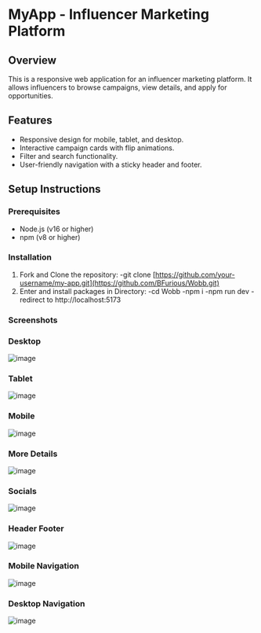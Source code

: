 # MyApp - Influencer Marketing Platform

## Overview
This is a responsive web application for an influencer marketing platform. It allows influencers to browse campaigns, view details, and apply for opportunities.

## Features
- Responsive design for mobile, tablet, and desktop.
- Interactive campaign cards with flip animations.
- Filter and search functionality.
- User-friendly navigation with a sticky header and footer.

## Setup Instructions

### Prerequisites
- Node.js (v16 or higher)
- npm (v8 or higher)

### Installation
1. Fork and Clone the repository:
   -git clone [https://github.com/your-username/my-app.git](https://github.com/BFurious/Wobb.git)
2. Enter and install packages in Directory:
   -cd Wobb
   -npm i
   -npm run dev
   -redirect to http://localhost:5173

### Screenshots
### Desktop
![image](https://github.com/user-attachments/assets/abb2ee23-e842-4631-9352-bc48652c8ddb)
### Tablet
![image](https://github.com/user-attachments/assets/6cec6e5a-e11b-456e-83db-f485640b6e76)
### Mobile
![image](https://github.com/user-attachments/assets/06da6d6f-6256-4ed0-96d8-b99a36bae5c1)
### More Details
![image](https://github.com/user-attachments/assets/2a837fd5-d6d5-4f92-b13e-1a955e4406ac)
### Socials 
![image](https://github.com/user-attachments/assets/7220feba-4d53-43de-a808-25edda6e7c4b)

### Header Footer
![image](https://github.com/user-attachments/assets/1755d44e-9293-4205-932f-4ddd936e4541)

### Mobile Navigation
![image](https://github.com/user-attachments/assets/04997848-7119-4beb-9a48-b6c8cb6f3fd5)

### Desktop Navigation
![image](https://github.com/user-attachments/assets/bd33025d-98a3-4c25-822d-0ea67da8ef14)

